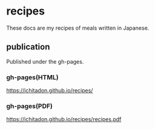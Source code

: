 # recipes
These docs are my recipes of meals written in Japanese.

## publication
Published under the gh-pages.

### gh-pages(HTML)
https://ichitadon.github.io/recipes/

### gh-pages(PDF)
https://ichitadon.github.io/recipes/recipes.pdf

